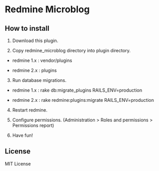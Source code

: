 # Redmine Microblog

## How to install

1. Download this plugin.

2. Copy redmine_microblog directory into plugin directory.

* redmine 1.x : vendor/plugins 

* redmine 2.x : plugins

3. Run database migrations.

* redmine 1.x : rake db:migrate_plugins RAILS_ENV=production

* redmine 2.x : rake redmine:plugins:migrate RAILS_ENV=production

4. Restart redmine.

5. Configure permissions. (Administration > Roles and permissions > Permissions report)

6. Have fun!

## License

MIT License

